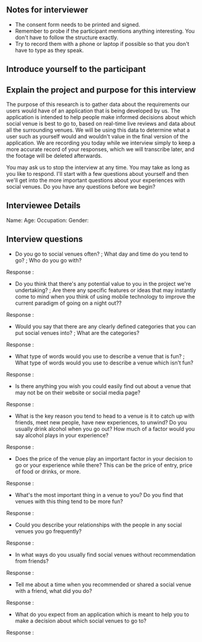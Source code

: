 ## Notes for interviewer
- The consent form needs to be printed and signed.
- Remember to probe if the participant mentions anything interesting. You don't have to follow the structure exactly.
- Try to record them with a phone or laptop if possible so that you don't have to type as they speak.

## Introduce yourself to the participant

## Explain the project and purpose for this interview
The purpose of this research is to gather data about the requirements our users would have of an application that is being developed by us. The application is intended to help people make informed decisions about which social venue is best to go to, based on real-time live reviews and data about all the surrounding venues. We will be using this data to determine what a user such as yourself would and wouldn't value in the final version of the application. We are recording you today while we interview simply to keep a more accurate record of your responses, which we will transcribe later, and the footage will be deleted afterwards.

You may ask us to stop the interview at any time. You may take as long as you like to respond. I'll start with a few questions about yourself and then we'll get into the more important questions about your experiences with social venues. Do you have any questions before we begin?

## Interviewee Details
Name:
Age:
Occupation:
Gender:

## Interview questions

- Do you go to social venues often? ; What day and time do you tend to go? ; Who do you go with?

Response :


- Do you think that there's any potential value to you in the project we're undertaking? ; Are there any specific features or ideas that may instantly come to mind when you think of using mobile technology to improve the current paradigm of going on a night out??

Response :


- Would you say that there are any clearly defined categories that you can put social venues into? ; What are the categories?

Response :


- What type of words would you use to describe a venue that is fun? ; What type of words would you use to describe a venue which isn't fun?

Response :


- Is there anything you wish you could easily find out about a venue that may not be on their website or social media page?

Response :


- What is the key reason you tend to head to a venue is it to catch up with friends, meet new people, have new experiences, to unwind? Do you usually drink alcohol when you go out? How much of a factor would you say alcohol plays in your experience?

Response :


- Does the price of the venue play an important factor in your decision to go or your experience while there? This can be the price of entry, price of food or drinks, or more.

Response :


- What's the most important thing in a venue to you? Do you find that venues with this thing tend to be more fun?

Response :


- Could you describe your relationships with the people in any social venues you go frequently?

Response :


- In what ways do you usually find social venues without recommendation from friends?

Response :


- Tell me about a time when you recommended or shared a social venue with a friend, what did you do?

Response :


- What do you expect from an application which is meant to help you to make a decision about which social venues to go to?

Response :
